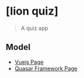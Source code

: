 # [lion quiz]

> A quiz app

## Model

* [Vuejs Page](https://vuejs.org/)
* [Quasar Framework Page](http://quasar-framework.org/)

